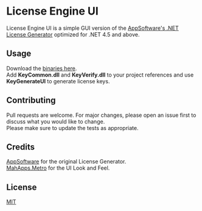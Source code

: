 # License Engine UI

License Engine UI is a simple GUI version of the [AppSoftware's .NET License Generator](https://github.com/appsoftwareltd/dotnet-licence-key-generator) optimized for .NET 4.5 and above.

## Usage
Download the [binaries here](https://github.com/joweenflores/LicenseEngine/releases/tag/1.0.0).\
Add **KeyCommon.dll** and **KeyVerify.dll** to your project references and use **KeyGenerateUI** to generate license keys.

## Contributing
Pull requests are welcome. For major changes, please open an issue first to discuss what you would like to change.\
Please make sure to update the tests as appropriate.

## Credits
[AppSoftware](https://github.com/appsoftwareltd/dotnet-licence-key-generator) for the original License Generator.\
[MahApps.Metro](https://github.com/MahApps/MahApps.Metro) for the UI Look and Feel.

## License
[MIT](https://choosealicense.com/licenses/mit/)
